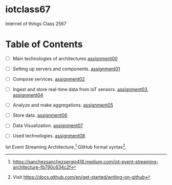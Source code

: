 # iotclass67
Internet of things Class 2567

# Table of Contents

- [ ] Main technologies of architectures [assignment00](/assignment00)
- [ ] Setting up servers and components. [assignment01](/assignment01)
- [ ] Compose services. [assignment02](/assignment02)
- [ ] Ingest and store real-time data from IoT sensors. [assignment03](/assignment03), [assignment04](/assignment04)
- [ ] Analyze and make aggregations. [assignment05](/assignment05)
- [ ] Store data. [assignment06](/assignment06)
- [ ] Data Visualization.  [assignment07](/assignment07)
- [ ] Used technologies. [assignment08](/assignment08)


Iot Event Streaming Architecture.[^1]
GitHub format syntax[^2].

[^1]: https://sanchezsanchezsergio418.medium.com/iot-event-streaming-architecture-fb790c634c2f
[^2]: Visit https://docs.github.com/en/get-started/writing-on-github